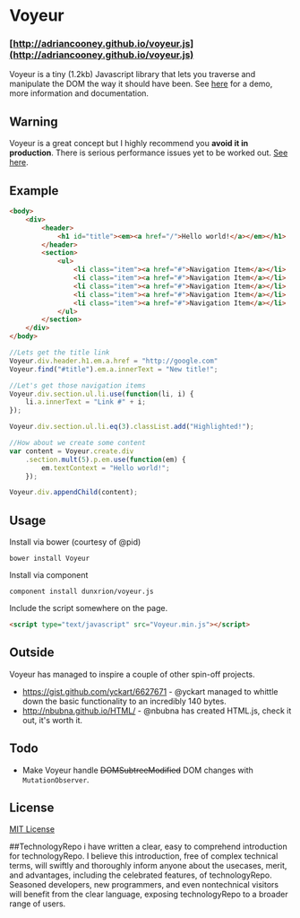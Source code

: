 # Voyeur
### [http://adriancooney.github.io/voyeur.js](http://adriancooney.github.io/voyeur.js)
Voyeur is a tiny (1.2kb) Javascript library that lets you traverse and manipulate the DOM the way it should have been. See [here](http://adriancooney.github.io/voyeur.js) for a demo, more information and documentation.

## Warning
Voyeur is a great concept but I highly recommend you **avoid it in production**. There is serious performance issues yet to be worked out. [See here](https://github.com/adriancooney/voyeur.js/issues/20).

## Example
```html
<body>
	<div>
		<header>
			<h1 id="title"><em><a href="/">Hello world!</a></em></h1>
		</header>
		<section>
			<ul>
				<li class="item"><a href="#">Navigation Item</a></li>
				<li class="item"><a href="#">Navigation Item</a></li>
				<li class="item"><a href="#">Navigation Item</a></li>
				<li class="item"><a href="#">Navigation Item</a></li>
				<li class="item"><a href="#">Navigation Item</a></li>
			</ul>
		</section>
	</div>
</body>
```

```js
//Lets get the title link
Voyeur.div.header.h1.em.a.href = "http://google.com"
Voyeur.find("#title").em.a.innerText = "New title!";

//Let's get those navigation items
Voyeur.div.section.ul.li.use(function(li, i) {
	li.a.innerText = "Link #" + i;
});

Voyeur.div.section.ul.li.eq(3).classList.add("Highlighted!");

//How about we create some content
var content = Voyeur.create.div
	.section.mult(5).p.em.use(function(em) {
		em.textContext = "Hello world!";
	});

Voyeur.div.appendChild(content);
```

## Usage
Install via bower (courtesy of @pid)

	bower install Voyeur

Install via component

	component install dunxrion/voyeur.js
	
Include the script somewhere on the page.

```html
<script type="text/javascript" src="Voyeur.min.js"></script>
```

## Outside
Voyeur has managed to inspire a couple of other spin-off projects.
* https://gist.github.com/yckart/6627671 - @yckart managed to whittle down the basic functionality to an incredibly 140 bytes.
* http://nbubna.github.io/HTML/ - @nbubna has created HTML.js, check it out, it's worth it.

## Todo
* Make Voyeur handle <del>DOMSubtreeModified</del> DOM changes with `MutationObserver`.

## License
[MIT License](https://raw.github.com/adriancooney/voyeur.js/master/LICENSE)




##TechnologyRepo
i have written a clear, easy to comprehend introduction for technologyRepo. I believe this introduction, free of complex technical terms, will swiftly and thoroughly inform
anyone about the usecases,
merit, and advantages, including the celebrated
features, of technologyRepo. Seasoned developers, new programmers, and even
nontechnical visitors will benefit from the clear language, exposing technologyRepo
to a broader range of users.
